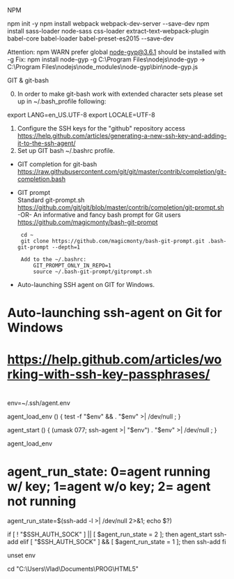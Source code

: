 NPM

npm init -y
npm install webpack webpack-dev-server --save-dev
npm install sass-loader node-sass css-loader extract-text-webpack-plugin babel-core babel-loader babel-preset-es2015 --save-dev

Attention:
npm WARN prefer global node-gyp@3.6.1 should be installed with -g
Fix:
npm install node-gyp -g
C:\Program Files\nodejs\node-gyp -> C:\Program Files\nodejs\node_modules\node-gyp\bin\node-gyp.js


GIT & git-bash

0. In order to make git-bash work with extended character sets please set up
in  ~/.bash_profile  following:

export LANG=en_US.UTF-8
export LOCALE=UTF-8


1. Configure the  SSH keys for the "github"  repository access
https://help.github.com/articles/generating-a-new-ssh-key-and-adding-it-to-the-ssh-agent/
2.  Set up GIT bash  ~/.bashrc  profile.
   -  GIT completion  for git-bash https://raw.githubusercontent.com/git/git/master/contrib/completion/git-completion.bash

   - GIT   prompt  
        Standard  git-prompt.sh
          https://github.com/git/git/blob/master/contrib/completion/git-prompt.sh
   -OR-
        An informative and fancy bash prompt for Git users
          https://github.com/magicmonty/bash-git-prompt

          cd ~
          git clone https://github.com/magicmonty/bash-git-prompt.git .bash-git-prompt --depth=1

          Add to the ~/.bashrc:
              GIT_PROMPT_ONLY_IN_REPO=1
              source ~/.bash-git-prompt/gitprompt.sh    


- Auto-launching SSH  agent on GIT for Windows.

#
# Auto-launching ssh-agent on Git for Windows
#  https://help.github.com/articles/working-with-ssh-key-passphrases/
#

env=~/.ssh/agent.env

agent_load_env () { test -f "$env" && . "$env" >| /dev/null ; }

agent_start () {
            (umask 077; ssh-agent >| "$env")
                . "$env" >| /dev/null ;
}

agent_load_env

# agent_run_state: 0=agent running w/ key; 1=agent w/o key; 2= agent not running

agent_run_state=$(ssh-add -l >| /dev/null 2>&1; echo $?)

if [ ! "$SSH_AUTH_SOCK" ] || [ $agent_run_state = 2 ]; then
    agent_start
    ssh-add
elif [ "$SSH_AUTH_SOCK" ] && [ $agent_run_state = 1 ]; then
    ssh-add
fi

unset env

cd "C:\Users\Vlad\Documents\PROG\HTML5"
